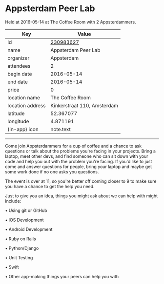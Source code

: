 # Appsterdam Peer Lab
Held at 2016-05-14 at The Coffee Room with 2 Appsterdammers.
        
|Key|Value
|---|---|
|id|[230983627](https://www.meetup.com/appsterdam/events/230983627/)|
|name|Appsterdam Peer Lab|
|organizer|Appsterdam|
|attendees|2|
|begin date|2016-05-14|
|end date|2016-05-14|
|price|0|
|location name|The Coffee Room|
|location address|Kinkerstraat 110, Amsterdam|
|latitude|52.367077|
|longitude|4.871191|
|(in-app) icon|note.text|

---

Come join Appsterdammers for a cup of coffee and a chance to ask questions or talk about the problems you're facing in your projects. Bring a laptop, meet other devs, and find someone who can sit down with your code and help you out with the problem you're facing. If you'd like to just come and answer questions for people, bring your laptop and maybe get some work done if no one asks you questions.

The event is over at 11, so you're better off coming closer to 9 to make sure you have a chance to get the help you need.

Just to give you an idea, things you might ask about we can help with might include:

• Using git or GitHub

• iOS Development

• Android Development

• Ruby on Rails

• Python/Django

• Unit Testing

• Swift

• Other app-making things your peers can help you with



